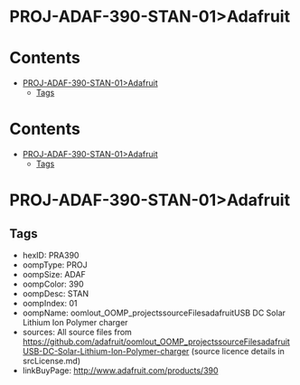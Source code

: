
PROJ-ADAF-390-STAN-01>Adafruit
==============================

Contents
========

* [PROJ-ADAF-390-STAN-01>Adafruit](#proj-adaf-390-stan-01adafruit)
	* [Tags](#tags)

Contents
========

* [PROJ-ADAF-390-STAN-01>Adafruit](#proj-adaf-390-stan-01adafruit)
	* [Tags](#tags)

# PROJ-ADAF-390-STAN-01>Adafruit

## Tags

- hexID: PRA390
- oompType: PROJ
- oompSize: ADAF
- oompColor: 390
- oompDesc: STAN
- oompIndex: 01
- oompName: oomlout_OOMP_projectssourceFilesadafruitUSB DC Solar Lithium Ion Polymer charger
- sources: All source files from https://github.com/adafruit/oomlout_OOMP_projectssourceFilesadafruitUSB-DC-Solar-Lithium-Ion-Polymer-charger (source licence details in srcLicense.md)
- linkBuyPage: http://www.adafruit.com/products/390
